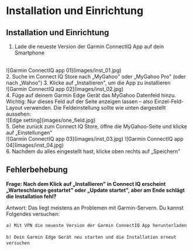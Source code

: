 # Installation und Einrichtung

## Installation und Einrichtung
1. Lade die neueste Version der Garmin ConnectIQ App auf dein Smartphone
<br>
![Garmin ConnectIQ app 01](images/inst_01.jpg)
<br>
2. Suche im Connect IQ Store nach „MyGahoo" oder „MyGahoo Pro" (oder nach „Wahoo")
3. Klicke auf „Installieren", um die App zu installieren
<br>
![Garmin ConnectIQ app 02](images/inst_02.jpg)
<br>
4. Füge auf deinem Garmin Edge Gerät das MyGahoo Datenfeld hinzu. Wichtig: Nur dieses Feld auf der Seite anzeigen lassen – also Einzel-Feld-Layout verwenden. Die Feldeinstellung sollte wie unten dargestellt aussehen:
<br>
![Edge setting](images/one_field.jpg)
<br>
5. Gehe zurück zum Connect IQ Store, öffne die MyGahoo-Seite und klicke auf „Einstellungen"
<br>
![Garmin ConnectIQ app 03](images/inst_03.jpg)
![Garmin ConnectIQ app 04](images/inst_04.jpg)
<br>
6. Nachdem du alles eingestellt hast, klicke oben rechts auf „Speichern"
<br>

## Fehlerbehebung

**Frage: Nach dem Klick auf „Installieren" in Connect IQ erscheint „Warteschlange gestartet" oder „Update startet", aber am Ende schlägt die Installation fehl?**

Antwort: Das liegt meistens an Problemen mit Garmin-Servern. Du kannst Folgendes versuchen:

    a) Mit VPN die neueste Version der Garmin ConnectIQ App herunterladen

    b) Dein Garmin Edge Gerät neu starten und die Installation erneut versuchen
